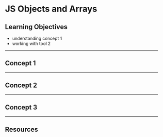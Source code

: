 # JS Objects and Arrays

## Learning Objectives

- understanding concept 1
- working with tool 2

---

## Concept 1

---

## Concept 2

---

## Concept 3

---

## Resources
